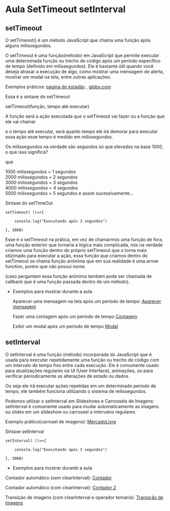 <h1>Aula SetTimeout setInterval</h1>

<h2>setTimeout</h2>

O setTimeout() é um método JavaScript que chama uma função após alguns milissegundos.


O setTimeout é uma função(método) em JavaScript que permite executar uma determinada função ou trecho de código após um período específico de tempo (definido em milissegundos). Ele é bastante útil quando você deseja atrasar a execução de algo, como mostrar uma mensagem de alerta, mostrar um modal na tela, entre outras aplicações.

Exemplos práticos: <a href="https://www.estadao.com.br/">página do estadão</a> , <a href="https://www.globo.com/">globo.com</a>

Essa é a sintaxe do setTimeout

setTimeout(função, tempo até executar)

A função será a ação executada que o setTimeout vai fazer ou a função que ele vai chamar

e o tempo até executar, será quanto tempo ele irá demorar para executar essa ação esse tempo é medido em milissegundos.

Os milissegundos na verdade são segundos só que elevados na base 1000, o que isso significa?

que 

1000 milissegundos = 1 segundos<br/>
2000 milissegundos = 2 segundos<br/>
3000 milissegundos = 3 segundos<br/>
4000 milissegundos = 4 segundos<br/>
5000 milissegundos = 5 segundos e assim sucessivamente...

Sintaxe do setTimeOut 

    setTimeout( ()=>{ 

        console.log("Executando após 3 segundos")
        
    }, 3000)

Esse é o setTimeout na prática, em vez de chamarmos uma função de fora, uma função exterior que tornaria a lógica mais complicada, nós na verdade criamos uma função dentro do próprio setTimeout que o torna mais otizimado para executar a ação, essa função que criamos dentro do setTimeout se chama função anônima que em sua realidade é uma arrow function, porém que não possui nome. 

(caso perguntem essa função anônima também pode ser chamada de callback que é uma função passada dentro de um método).

- Exemplos para mostrar durante a aula

    Aparecer uma mensagem na tela após um período de tempo:
    <a href="https://codesandbox.io/s/magical-haze-6w4m3q?file=/src/Mensagem.js">Aparecer mensagem</a>

    Fazer uma contagem após um período de tempo
    <a href="https://codesandbox.io/s/magical-haze-6w4m3q?file=/src/App.js">Contagem</a>
    

    Exibir um modal após um período de tempo
    <a href="https://codesandbox.io/s/focused-dirac-8mndw8?file=/src/App.js">Modal</a>



 <h2>setInterval</h2>

 O setInterval é uma função (método) incorporada do JavaScript que é usada para executar repetidamente uma função ou trecho de código com um intervalo de tempo fixo entre cada execução. Ele é comumente usado para atualizações regulares na UI (User Interface), animações, ou para verificar periodicamente as alterações de estado ou dados.

Ou seja ele irá executar ações repetidas em um determinado período de tempo, ele também funciona utilizando o sistema de milissegundos.

Podemos utilizar o setInterval em Slideshows e Carrosséis de Imagens: setInterval é comumente usado para mudar automaticamente as imagens ou slides em um slideshow ou carrossel a intervalos regulares.

Exemplo prático(carrosel de imagens): <a href="https://www.mercadolivre.com.br/">MercadoLivre</a>

 Sintaxe setInterval

    setInterval( ()=>{

        console.log("Executando após 3 segundos")
        
    }, 3000)

- Exemplos para mostrar durante a aula

Contador automático (sem clearInterval): <a href="https://codesandbox.io/s/magical-haze-6w4m3q?file=/src/Contador.js">Contador</a>

Contador automático (com clearInterval): <a href="https://codesandbox.io/s/lively-platform-9v7q98?file=/src/App.js">Contador 2</a>

Transição de imagens (com clearInterval e operador ternário): <a href="https://codesandbox.io/s/aulas-forked-y6jtcs?file=/src/App.js">Transição de imagens</a>